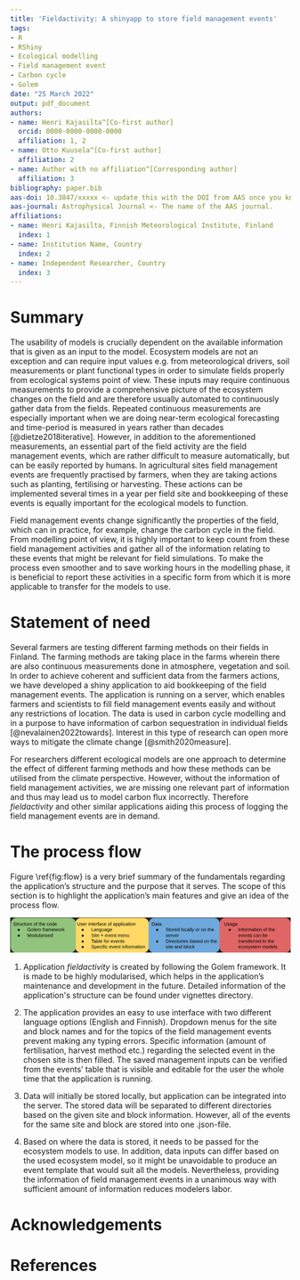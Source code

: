 ```yaml
---
title: 'Fieldactivity: A shinyapp to store field management events'
tags:
- R
- RShiny
- Ecological modelling
- Field management event
- Carbon cycle
- Golem
date: "25 March 2022"
output: pdf_document
authors:
- name: Henri Kajasilta^[Co-first author]
  orcid: 0000-0000-0000-0000
  affiliation: 1, 2
- name: Otto Kuusela^[Co-first author]
  affiliation: 2
- name: Author with no affiliation^[Corresponding author]
  affiliation: 3
bibliography: paper.bib
aas-doi: 10.3847/xxxxx <- update this with the DOI from AAS once you know it.
aas-journal: Astrophysical Journal <- The name of the AAS journal.
affiliations:
- name: Henri Kajasilta, Finnish Meteorological Institute, Finland
  index: 1
- name: Institution Name, Country
  index: 2
- name: Independent Researcher, Country
  index: 3
---
```


# Summary

The usability of models is crucially dependent on the available information that is given as an input to the model. Ecosystem models are not an exception and can require input values e.g. from meteorological drivers, soil measurements or plant functional types in order to simulate fields properly from ecological systems point of view. These inputs may require continuous measurements to provide a comprehensive picture of the ecosystem changes on the field and are therefore usually automated to continuously gather data from the fields. Repeated continuous measurements are especially important when we are doing near-term ecological forecasting and time-period is measured in years rather than decades [@dietze2018iterative]. However, in addition to the aforementioned measurements, an essential part of the field activity are the field management events, which are rather difficult to measure automatically, but can be easily reported by humans. In agricultural sites field management events are frequently practised by farmers, when they are taking actions such as planting, fertilising or harvesting. These actions can be implemented several times in a year per field site and bookkeeping of these events is equally important for the ecological models to function.

Field management events change significantly the properties of the field, which can in practice, for example, change the carbon cycle in the field. From modelling point of view, it is highly important to keep count from these field management activities and gather all of the information relating to these events that might be relevant for field simulations. To make the process even smoother and to save working hours in the modelling phase, it is beneficial to report these activities in a specific form from which it is more applicable to transfer for the models to use.


# Statement of need

Several farmers are testing different farming methods on their fields in Finland. The farming methods are taking place in the farms wherein there are also continuous measurements done in atmosphere, vegetation and soil. In order to achieve coherent and sufficient data from the farmers actions, we have developed a shiny application to aid bookkeeping of the field management events. The application is running on a server, which enables farmers and scientists to fill field management events easily and without any restrictions of location. The data is used in carbon cycle modelling and in a purpose to have information of carbon sequestration in individual fields [@nevalainen2022towards]. Interest in this type of research can open more ways to mitigate the climate change [@smith2020measure].

For researchers different ecological models are one approach to determine the effect of different farming methods and how these methods can be utilised from the climate perspective. However, without the information of field management activities, we are missing one relevant part of information and thus may lead us to model carbon flux incorrectly. Therefore *fieldactivity* and other similar applications aiding this process of logging the field management events are in demand.

# The process flow

Figure \ref{fig:flow} is a very brief summary of the fundamentals regarding the application’s structure and the purpose that it serves. The scope of this section is to highlight the application’s main features and give an idea of the process flow.


![Functionality and usage of application.\label{fig:flow}](4fields.png)


1) Application *fieldactivity* is created by following the Golem framework. It is made to be highly modularised, which helps in the application’s maintenance and development in the future. Detailed information of the application's structure can be found under vignettes directory.

2) The application provides an easy to use interface with two different language options (English and Finnish). Dropdown menus for the site and block names and for the topics of the field management events prevent making any typing errors. Specific information (amount of fertilisation, harvest method etc.) regarding the selected event in the chosen site is then filled. The saved management inputs can be verified from the events’ table that is visible and editable for the user the whole time that the application is running.

3) Data will initially be stored locally, but application can be integrated into the server. The stored data will be separated to different directories based on the given site and block information. However, all of the events for the same site and block are stored into one .json-file.

4) Based on where the data is stored, it needs to be passed for the ecosystem models to use. In addition, data inputs can differ based on the used ecosystem model, so it might be unavoidable to produce an event template that would suit all the models. Nevertheless, providing the information of field management events in a unanimous way with sufficient amount of information reduces modelers labor.


# Acknowledgements



# References
